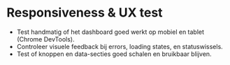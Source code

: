 # Responsiveness & UX test

- Test handmatig of het dashboard goed werkt op mobiel en tablet (Chrome DevTools).
- Controleer visuele feedback bij errors, loading states, en statuswissels.
- Test of knoppen en data-secties goed schalen en bruikbaar blijven.
